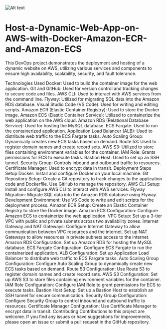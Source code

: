 ![Alt text](/Host-a-Dynamic-Web-App-on-AWS-with-Docker-Amazon-ECR-and-Amazon-ECS.jpg)



# Host-a-Dynamic-Web-App-on-AWS-with-Docker-Amazon-ECR-and-Amazon-ECS
This DevOps project demonstrates the deployment and hosting of a dynamic website on AWS, utilizing various services and components to ensure high availability, scalability, security, and fault tolerance.

Technologies Used
Docker: Used to build the container image for the web application.
Git and GitHub: Used for version control and tracking changes to secure code and files.
AWS CLI: Used to interact with AWS services from the command line.
Flyway: Utilized for migrating SQL data into the Amazon RDS database.
Visual Studio Code (VS Code): Used for writing and editing scripts.
Amazon ECR (Elastic Container Registry): Used to store the Docker image.
Amazon ECS (Elastic Container Service): Utilized to containerize the web application on the AWS cloud.
Amazon RDS (Relational Database Service): Used for hosting the MySQL database.
ECS Fargate: Used to run the containerized application.
Application Load Balancer (ALB): Used to distribute web traffic to the ECS Fargate tasks.
Auto Scaling Group: Dynamically creates new ECS tasks based on demand.
Route 53: Used to register domain names and create record sets.
AWS S3: Utilized to store files containing environment variables for the container.
IAM Role: Grants permissions for ECS to execute tasks.
Bastion Host: Used to set up an SSH tunnel.
Security Group: Controls inbound and outbound traffic to resources.
Certificate Manager: Used to encrypt data in transit.
Deployment Steps
Setup Docker: Install and configure Docker on your local machine.
Git Repository Setup: Create a Git repository to track changes to the application code and Dockerfile. Use GitHub to manage the repository.
AWS CLI Setup: Install and configure AWS CLI to interact with AWS services.
Flyway Migration: Migrate SQL data into the Amazon RDS database using Flyway.
Development Environment: Use VS Code to write and edit scripts for the deployment process.
Amazon ECR Setup: Create an Elastic Container Registry to store the Docker image.
Amazon ECS Configuration: Configure Amazon ECS to containerize the web application.
VPC Setup: Set up a 3-tier VPC with public and private subnets across two availability zones.
Internet Gateway and NAT Gateways: Configure Internet Gateway to allow communication between VPC resources and the internet. Set up NAT Gateways to allow resources in private subnets access to the internet.
Amazon RDS Configuration: Set up Amazon RDS for hosting the MySQL database.
ECS Fargate Configuration: Configure ECS Fargate to run the containerized application.
ALB Configuration: Set up Application Load Balancer to distribute web traffic to ECS Fargate tasks.
Auto Scaling Group Configuration: Configure Auto Scaling Group to dynamically create new ECS tasks based on demand.
Route 53 Configuration: Use Route 53 to register domain names and create record sets.
AWS S3 Configuration: Set up AWS S3 to store files containing environment variables for the container.
IAM Role Configuration: Configure IAM Role to grant permissions for ECS to execute tasks.
Bastion Host Setup: Set up a Bastion Host to establish an SSH tunnel for secure communication.
Security Group Configuration: Configure Security Group to control inbound and outbound traffic to resources.
Certificate Manager Configuration: Use Certificate Manager to encrypt data in transit.
Contributing
Contributions to this project are welcome. If you find any issues or have suggestions for improvements, please open an issue or submit a pull request in the GitHub repository.
